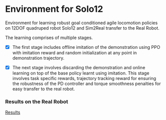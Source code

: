 # Environment for Solo12

Environment for learning robust goal conditioned agile locomotion policies on 12DOF quadruped robot Solo12 and Sim2Real transfer to the Real Robot.

The learning comprises of multiple stages. 

- [x] The first stage includes offline imitation of the demonstration using PPO with imitation reward and random initialization at any point in demonstration trajectory. 

- [x] The next stage involves discarding the demonstration and online learning on top of the base policy learnt using imitation. This stage involves task specific rewards, trajectory tracking reward for ensuring the robustness of the PD controller and torque smoothness penalties for easy transfer to the real robot.

### Results on the Real Robot

[Results]()



